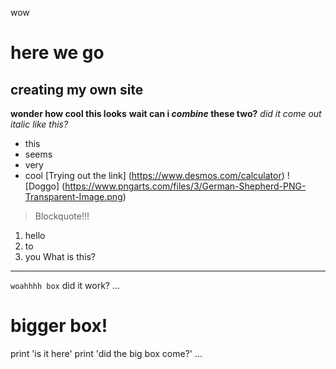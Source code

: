 wow
# here we go
## creating my own site
**wonder how cool this looks**
**wait can i *combine* these two?**
*did it come out italic like this?*
* this
* seems
* very
* cool
[Trying out the link] (https://www.desmos.com/calculator)
! [Doggo] (https://www.pngarts.com/files/3/German-Shepherd-PNG-Transparent-Image.png)
> Blockquote!!!
1. hello
2. to
3. you
What is this?
---
`woahhhh box` did it work?
...
# bigger box!
print 'is it here'
print 'did the big box come?'
...
